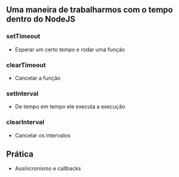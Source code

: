 ## Uma maneira de trabalharmos com o tempo dentro do NodeJS
### setTimeout
* Esperar um certo tempo e rodar uma função
### clearTimeout
* Cancelar a função
### setInterval
* De tempo em tempo ele executa a execução
### clearInterval
* Cancelar os intervalos

## Prática
* Assíncronismo e callbacks